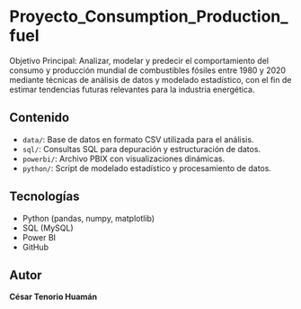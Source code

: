 # Proyecto_Consumption_Production_fuel
Objetivo Principal: Analizar, modelar y predecir el comportamiento del consumo y producción mundial de combustibles fósiles entre 1980 y 2020 mediante técnicas de análisis de datos y modelado estadístico, con el fin de estimar tendencias futuras relevantes para la industria energética.

## Contenido

- `data/`: Base de datos en formato CSV utilizada para el análisis.
- `sql/`: Consultas SQL para depuración y estructuración de datos.
- `powerbi/`: Archivo PBIX con visualizaciones dinámicas.
- `python/`: Script de modelado estadístico y procesamiento de datos.

## Tecnologías

- Python (pandas, numpy, matplotlib)
- SQL (MySQL)
- Power BI
- GitHub

## Autor

**César Tenorio Huamán**
